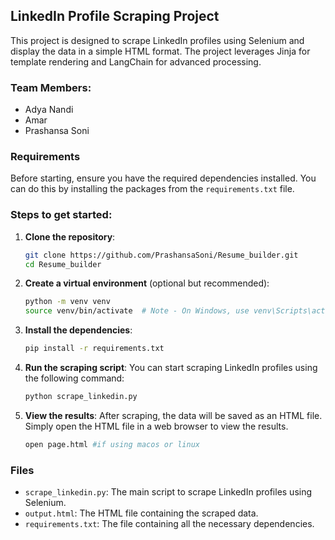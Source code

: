 ## LinkedIn Profile Scraping Project

This project is designed to scrape LinkedIn profiles using Selenium and display the data in a simple HTML format. The project leverages Jinja for template rendering and LangChain for advanced processing.

### Team Members:
- Adya Nandi
- Amar
- Prashansa Soni

### Requirements

Before starting, ensure you have the required dependencies installed. You can do this by installing the packages from the `requirements.txt` file.

### Steps to get started:

1. **Clone the repository**:
   ```bash
   git clone https://github.com/PrashansaSoni/Resume_builder.git
   cd Resume_builder
   ```

2. **Create a virtual environment** (optional but recommended):
   ```bash
   python -m venv venv
   source venv/bin/activate  # Note - On Windows, use venv\Scripts\activate
   ```

3. **Install the dependencies**:
   ```bash
   pip install -r requirements.txt
   ```

4. **Run the scraping script**:
   You can start scraping LinkedIn profiles using the following command:
   ```bash
   python scrape_linkedin.py
   ```

5. **View the results**:
   After scraping, the data will be saved as an HTML file. Simply open the HTML file in a web browser to view the results.

   ```bash
   open page.html #if using macos or linux
   ```

### Files
- `scrape_linkedin.py`: The main script to scrape LinkedIn profiles using Selenium.
- `output.html`: The HTML file containing the scraped data.
- `requirements.txt`: The file containing all the necessary dependencies.
